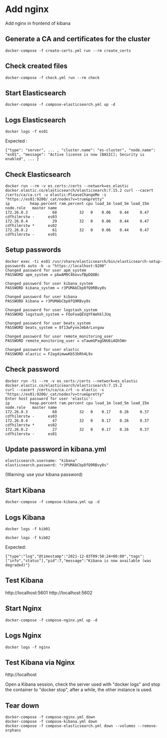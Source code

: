 
# Add nginx

Add nginx in frontend of kibana

## Generate a CA and certificates for the cluster

```
docker-compose -f create-certs.yml run --rm create_certs
```

## Check created files

```
docker-compose -f check.yml run --rm check
```

## Start Elasticsearch

```
docker-compose -f compose-elasticsearch.yml up -d
```

## Logs Elasticsearch

```
docker logs -f es01
```

Expected :
```
{"type": "server", ... , "cluster.name": "es-cluster", "node.name": "es01", "message": "Active license is now [BASIC]; Security is enabled", ... }
```

## Check Elasticsearch

```
docker run --rm -v es_certs:/certs --network=es_elastic docker.elastic.co/elasticsearch/elasticsearch:7.15.2 curl --cacert /certs/ca/ca.crt -u elastic:PleaseChangeMe -s "https://es01:9200/_cat/nodes?v=true&pretty"
ip         heap.percent ram.percent cpu load_1m load_5m load_15m node.role   master name
172.26.0.3           68          32   0    0.06    0.44     0.47 cdfhilmrstw -      es03
172.26.0.4           29          32   0    0.06    0.44     0.47 cdfhilmrstw *      es02
172.26.0.2           61          32   0    0.06    0.44     0.47 cdfhilmrstw -      es01
```

## Setup passwords

```
docker exec -ti es01 /usr/share/elasticsearch/bin/elasticsearch-setup-passwords auto -b -u "https://localhost:9200"
Changed password for user apm_system
PASSWORD apm_system = pbwAM9C46ovufBpDQ8Bc

Changed password for user kibana_system
PASSWORD kibana_system = r3PUMAbCbp8fQ9RBvy0s

Changed password for user kibana
PASSWORD kibana = r3PUMAbCbp8fQ9RBvy0s

Changed password for user logstash_system
PASSWORD logstash_system = FOoFoaQEVqYFAmhklJUq

Changed password for user beats_system
PASSWORD beats_system = 8f13wFyveJmbArLxngow

Changed password for user remote_monitoring_user
PASSWORD remote_monitoring_user = oTawmGPagGNU6iAQh5Wn

Changed password for user elastic
PASSWORD elastic = F2ag4imwwKb53bRh4L9x
```

## Check password

```
docker run -ti --rm -v es_certs:/certs --network=es_elastic docker.elastic.co/elasticsearch/elasticsearch:7.15.2 
curl --cacert /certs/ca/ca.crt -u elastic -s "https://es01:9200/_cat/nodes?v=true&pretty"
Enter host password for user 'elastic':
ip         heap.percent ram.percent cpu load_1m load_5m load_15m node.role   master name
172.26.0.3           68          32   0    0.17    0.26     0.37 cdfhilmrstw -      es03
172.26.0.4           47          32   0    0.17    0.26     0.37 cdfhilmrstw *      es02
172.26.0.2           27          32   0    0.17    0.26     0.37 cdfhilmrstw -      es01
```

## Update password in kibana.yml

```
elasticsearch.username: "kibana"
elasticsearch.password: "r3PUMAbCbp8fQ9RBvy0s" 
```
(Warning: use your kibana password)

## Start Kibana

```
docker-compose -f compose-kibana.yml up -d
```

## Logs Kibana

```
docker logs -f kib01
```

```
docker logs -f kib02
```

Expected:
```
{"type":"log","@timestamp":"2021-12-03T09:58:24+00:00","tags":["info","status"],"pid":7,"message":"Kibana is now available (was degraded)"}
```

## Test Kibana

http://localhost:5601
http://localhost:5602

## Start Nginx

```
docker-compose -f compose-nginx.yml up -d
```

## Logs Nginx

```
docker logs -f nginx
```

## Test Kibana via Nginx

http://localhost

Open a Kibana session, check the server used with "docker logs" and stop the container to "docker stop", after a while, the other instance is used.

## Tear down

```
docker-compose -f compose-nginx.yml down
docker-compose -f compose-kibana.yml down
docker-compose -f compose-elasticsearch.yml down --volumes --remove-orphans
```
